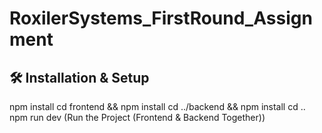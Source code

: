 # RoxilerSystems_FirstRound_Assignment

## 🛠️ Installation & Setup

npm install
cd frontend && npm install
cd ../backend && npm install
cd ..
npm run dev   (Run the Project (Frontend & Backend Together))


